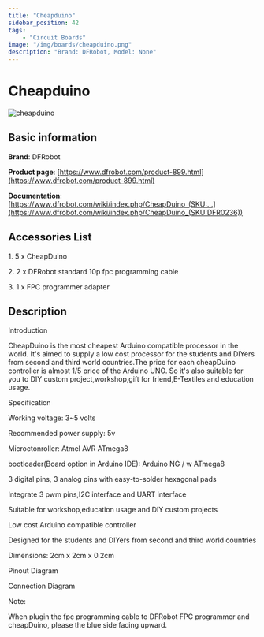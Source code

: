 ```yaml
---
title: "Cheapduino"
sidebar_position: 42
tags:
    - "Circuit Boards"
image: "/img/boards/cheapduino.png"
description: "Brand: DFRobot, Model: None"
---
```

# Cheapduino

![cheapduino](/img/boards/cheapduino.png)

## Basic information

**Brand**: DFRobot

**Product page**: [https://www.dfrobot.com/product-899.html](https://www.dfrobot.com/product-899.html)

**Documentation**: [https://www.dfrobot.com/wiki/index.php/CheapDuino_(SKU:...](https://www.dfrobot.com/wiki/index.php/CheapDuino_(SKU:DFR0236))

## Accessories List

1\. 5 x CheapDuino

 2\. 2 x DFRobot standard 10p fpc programming cable

 3\. 1 x FPC programmer adapter

## Description

Introduction

CheapDuino is the most cheapest Arduino compatible processor in the world\. It's aimed to supply a low cost processor for the students and DIYers from second and third world countries\.The price for each cheapDuino controller is almost 1/5 price of the Arduino UNO\. So it's also suitable for you to DIY custom project,workshop,gift for friend,E\-Textiles and education usage\.



Specification

Working voltage: 3~5 volts

Recommended power supply: 5v

Microctonroller: Atmel AVR ATmega8

bootloader\(Board option in Arduino IDE\): Arduino NG / w ATmega8

3 digital pins, 3 analog pins with easy\-to\-solder hexagonal pads

Integrate 3 pwm pins,I2C interface and UART interface

Suitable for workshop,education usage and DIY custom projects

Low cost Arduino compatible controller

Designed for the students and DIYers from second and third world countries

Dimensions: 2cm x 2cm x 0\.2cm

Pinout Diagram



Connection Diagram



Note:



When plugin the fpc programming cable to DFRobot FPC programmer and cheapDuino, please the blue side facing upward\.


